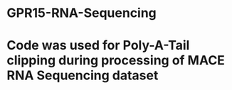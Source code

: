 # GPR15-RNA-Sequencing

# Code was used for Poly-A-Tail clipping during processing of MACE RNA Sequencing dataset
